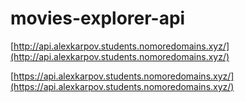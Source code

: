 # movies-explorer-api

[http://api.alexkarpov.students.nomoredomains.xyz/](http://api.alexkarpov.students.nomoredomains.xyz/)

[https://api.alexkarpov.students.nomoredomains.xyz/](https://api.alexkarpov.students.nomoredomains.xyz/)
